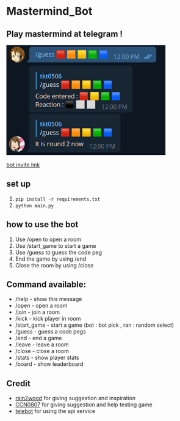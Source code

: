 # Mastermind_Bot #

## Play mastermind at telegram ! ##

![main](src/main.png) 

[bot invite link](https://t.me/tkt_test_2_bot)

## set up ##
1. ```pip install -r requirements.txt```
2. ```python main.py```

## how to use the bot ##
1. Use /open to open a room
2. Use /start_game to start a game 
3. Use /guess to guess the code peg
4. End the game by using /end
5. Close the room by using /close

## Command available: ##
- /help - show this message  
- /open - open a room 
- /join <room num> - join a room 
- /kick <name> - kick player in room 
- /start_game <name> - start a game (bot : bot pick , ran : random select) 
- /guess - guess a code pegs 
- /end - end a game  
- /leave - leave a room 
- /close - close a room 
- /stats - show player stats 
- /board <num> - show leaderboard 

## Credit ##
- [rain2wood](https://github.com/rain2wood) for giving suggestion and inspiration
- [CCN0807](https://github.com/CCN0807) for giving suggestion and help testing game
- [telebot](https://github.com/eternnoir) for using the api service
